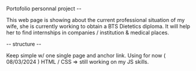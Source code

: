 Portofolio personnal project --

This web page is showing about the current professional situation of my wife, she is currently working to obtain a BTS Dietetics diploma.
It will help her to find internships in companies / institution & medical places. 

-- structure -- 

Keep simple w/ one single page and anchor link. 
Using for now ( 08/03/2024 ) HTML / CSS => still working on my JS skills.

